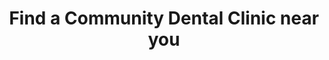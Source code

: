 ---
hackday: "14-newcastle"
title: "Find a Community Dental Clinic near you"
summary: "To allow visibility of the CDS to people who need to use these services"
team:
  - "‏@neilbmclaughlin"
  - "@lucillevalentin"
links:
  - website: https://morning-everglades-40330.herokuapp.com/
---
